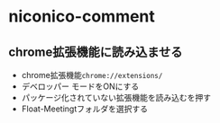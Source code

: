 # niconico-comment

## chrome拡張機能に読み込ませる
- chrome拡張機能`chrome://extensions/`
- デベロッパー モードをONにする
- パッケージ化されていない拡張機能を読み込むを押す
- Float-Meetingtフォルダを選択する
